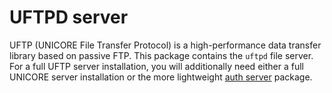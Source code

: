 # UFTPD server

UFTP (UNICORE File Transfer Protocol) is a high-performance data
transfer library based on passive FTP. This package contains
the ```uftpd``` file server. For a full UFTP server installation, you will
additionally need either a full UNICORE server installation or the
more lightweight [auth server](./authserver.html) package.
